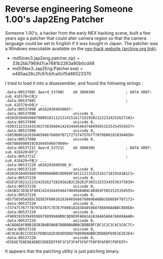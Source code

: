# Reverse engineering Someone 1.00's Jap2Eng Patcher

Someone 1.00's, a hacker from the early NEX hacking scene, built a few years ago a patcher that could alter camera region so that the camera language could be set to English if it was bought in Japan. The patcher was a Windows executable available on the [nex-hack website (archive.org link)](https://web.archive.org/web/20160305005438/http://nex-hack.info/wiki/_media/nex3.jap2eng.patcher.zip).

* md5(nex3.jap2eng.patcher.zip) = 33b2bb7969d7ce7881b2263a80b0cd48
* md5(Nex3.Jap2Eng.Patcher.exe) = e485aa28c2fc67cbfca0cf5d46523370

I tried to load it into a disassembler, and found the following strings :

```
.data:0053708C dword_53708C    dd 300030h              ; DATA XREF: sub_41E578+C0r
.data:0053708C                                         ; sub_41E578+D9r ...
.data:00537090 a01020304050607:
.data:00537090                 unicode 0, <010203040506070809101112131415161718192021222324252627282>
.data:00537090                 unicode 0, <930313233343536373839404142434445464748495051525354555657>
.data:00537090                 unicode 0, <585960616263646566676869707172737475767778798081828384858>
.data:00537090                 unicode 0, <687888990919293949596979899>
.data:0053721C dword_53721C    dd 300030h              ; DATA XREF: sub_41EA20+DFr
.data:0053721C                                         ; sub_41EA20+FBr ...
.data:00537220 a010203040506_0:
.data:00537220                 unicode 0, <0102030405060708090A0B0C0D0E0F101112131415161718191A1B1C1>
.data:00537220                 unicode 0, <D1E1F202122232425262728292A2B2C2D2E2F30313233343536373839>
.data:00537220                 unicode 0, <3A3B3C3D3E3F404142434445464748494A4B4C4D4E4F5051525354555>
.data:00537220                 unicode 0, <65758595A5B5C5D5E5F606162636465666768696A6B6C6D6E6F707172>
.data:00537220                 unicode 0, <737475767778797A7B7C7D7E7F808182838485868788898A8B8C8D8E8>
.data:00537220                 unicode 0, <F909192939495969798999A9B9C9D9E9FA0A1A2A3A4A5A6A7A8A9AAAB>
.data:00537220                 unicode 0, <ACADAEAFB0B1B2B3B4B5B6B7B8B9BABBBCBDBEBFC0C1C2C3C4C5C6C7C>
.data:00537220                 unicode 0, <8C9CACBCCCDCECFD0D1D2D3D4D5D6D7D8D9DADBDCDDDEDFE0E1E2E3E4>
.data:00537220                 unicode 0, <E5E6E7E8E9EAEBECEDEEEFF0F1F2F3F4F5F6F7F8F9FAFBFCFDFEFF>
```

It appears that the patching utility is just patching binary.
